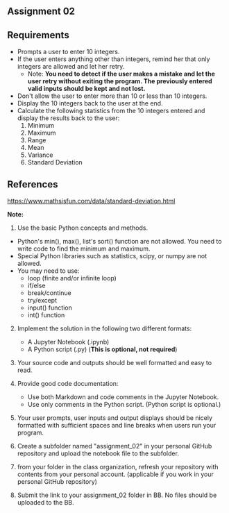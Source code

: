 ## Assignment 02
## Requirements
- Prompts a user to enter 10 integers.
- If the user enters anything other than integers, remind her that only integers are allowed and let her retry.
    - Note: **You need to detect if the user makes a mistake and let the user retry without exiting the program. The previously entered valid inputs should be kept and not lost.**
- Don't allow the user to enter more than 10 or less than 10 integers.
- Display the 10 integers back to the user at the end.
- Calculate the following statistics from the 10 integers entered and display the results back to the user:
    1. Minimum
    2. Maximum
    3. Range
    4. Mean
    5. Variance
    6. Standard Deviation

## References
https://www.mathsisfun.com/data/standard-deviation.html

**Note:**

1. Use the basic Python concepts and methods. 
- Python's min(), max(), list's sort() function are not allowed. You need to write code to find the minimum and maximum.
- Special Python libraries such as statistics, scipy, or numpy are not allowed. 
- You may need to use: 
    - loop (finite and/or infinite loop)
    - if/else
    - break/continue
    - try/except
    - input() function 
    - int() function

2. Implement the solution in the following two different formats:
    - A Jupyter Notebook (.ipynb)
    - A Python script (.py) (**This is optional, not required**)

3. Your source code and outputs should be well formatted and easy to read.

4. Provide good code documentation:
    - Use both Markdown and code comments in the Jupyter Notebook.
    - Use only comments in the Python script. (Python script is optional.)

5. Your user prompts, user inputs and output displays should be nicely formatted with sufficient spaces and line breaks when users run your program.

6. Create a subfolder named "assignment_02" in your personal GitHub repository and upload the notebook file to the subfolder.

7. from your folder in the class organization, refresh your repository with contents from your personal account. (applicable if you work in your personal GitHub repository)

8. Submit the link to your assignment_02 folder in BB. No files should be uploaded to the BB.
